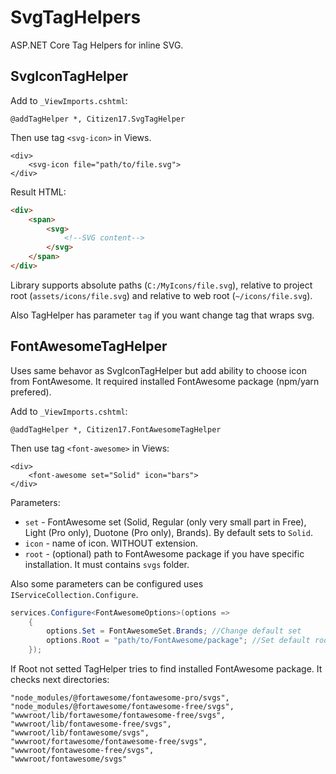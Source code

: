 # SvgTagHelpers
ASP.NET Core Tag Helpers for inline SVG.

## SvgIconTagHelper

Add to `_ViewImports.cshtml`:
```razor
@addTagHelper *, Citizen17.SvgTagHelper
```

Then use tag `<svg-icon>` in Views.

```razor
<div>
	<svg-icon file="path/to/file.svg">
</div>
```

Result HTML:
```html
<div>
	<span>
		<svg>
			<!--SVG content-->
		</svg>
	</span>
</div>
```

Library supports absolute paths (`C:/MyIcons/file.svg`), relative to project root (`assets/icons/file.svg`) and relative to web root (`~/icons/file.svg`).

Also TagHelper has parameter `tag` if you want change tag that wraps svg.

## FontAwesomeTagHelper

Uses same behavor as SvgIconTagHelper but add ability to choose icon from FontAwesome. It required installed FontAwesome package (npm/yarn prefered).

Add to `_ViewImports.cshtml`:
```razor
@addTagHelper *, Citizen17.FontAwesomeTagHelper
```

Then use tag `<font-awesome>` in Views:
```razor
<div>
	<font-awesome set="Solid" icon="bars">
</div>
```

Parameters:
 * `set` - FontAwesome set (Solid, Regular (only very small part in Free), Light (Pro only), Duotone (Pro only), Brands). By default sets to `Solid`.
 * `icon` - name of icon. WITHOUT extension.
 * `root` - (optional) path to FontAwesome package if you have specific installation. It must contains `svgs` folder.

Also some parameters can be configured uses `IServiceCollection.Configure`.
```cs
services.Configure<FontAwesomeOptions>(options =>
	{
		options.Set = FontAwesomeSet.Brands; //Change default set
		options.Root = "path/to/FontAwesome/package"; //Set default root property
	});
```

If Root not setted TagHelper tries to find installed FontAwesome package. It checks next directories:
```
"node_modules/@fortawesome/fontawesome-pro/svgs",
"node_modules/@fortawesome/fontawesome-free/svgs",
"wwwroot/lib/fortawesome/fontawesome-free/svgs",
"wwwroot/lib/fontawesome-free/svgs",
"wwwroot/lib/fontawesome/svgs",
"wwwroot/fortawesome/fontawesome-free/svgs",
"wwwroot/fontawesome-free/svgs",
"wwwroot/fontawesome/svgs"
```